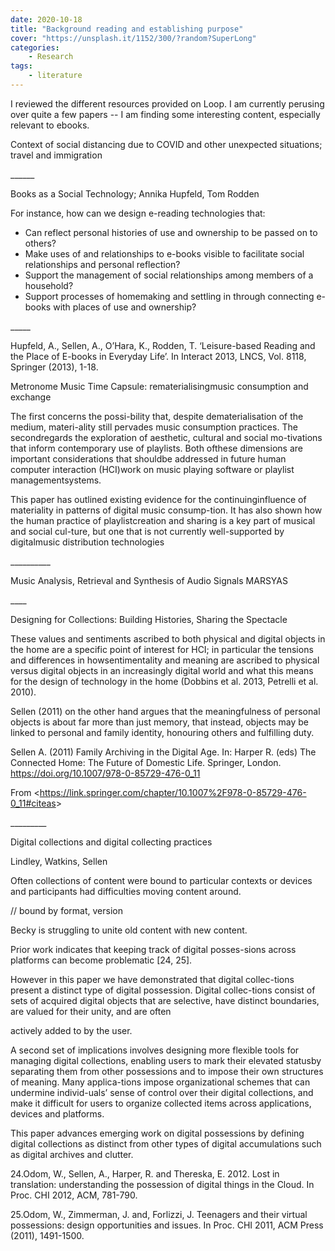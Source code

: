 ```yaml
---
date: 2020-10-18
title: "Background reading and establishing purpose"
cover: "https://unsplash.it/1152/300/?random?SuperLong"
categories: 
    - Research
tags:
    - literature
---
```


I reviewed the different resources provided on Loop.
I am currently perusing over quite a few papers -- I am finding some interesting content, especially relevant to ebooks.



<!--StartFragment-->

Context of social distancing due to COVID and other unexpected situations; travel and immigration



\_\_\_\_\_\_



Books as a Social Technology; Annika Hupfeld, Tom Rodden



For instance, how can we design e-reading technologies that:

* Can reflect personal histories of use and ownership to be passed on to others?
* Make uses of and relationships to e-books visible to facilitate social relationships and personal reflection?
* Support the management of social relationships among members of a household?
* Support processes of homemaking and settling in through connecting e-books with places of use and ownership?





\_\_\_\__





Hupfeld, A., Sellen, A., O’Hara, K., Rodden, T. ‘Leisure-based Reading and the Place of E-books in Everyday Life’. In Interact 2013, LNCS, Vol. 8118, Springer (2013), 1-18.







Metronome Music Time Capsule: rematerialisingmusic consumption and exchange



The first concerns the possi-bility that, despite dematerialisation of the medium, materi-ality still pervades music consumption practices. The secondregards the exploration of aesthetic, cultural and social mo-tivations that inform contemporary use of playlists. Both ofthese dimensions are important considerations that shouldbe addressed in future human computer interaction (HCI)work on music playing software or playlist managementsystems.



This paper has outlined existing evidence for the continuinginfluence of materiality in patterns of digital music consump-tion. It has also shown how the human practice of playlistcreation and sharing is a key part of musical and social cul-ture, but one that is not currently well-supported by digitalmusic distribution technologies

\_\_\_\_\_\_\_\_\_\_

Music Analysis, Retrieval and Synthesis of Audio Signals MARSYAS

\_\_\_\_



Designing for Collections: Building Histories, Sharing the Spectacle



These values and sentiments ascribed to both physical and digital objects in the home are a specific point of interest for HCI; in particular the tensions and differences in howsentimentality and meaning are ascribed to physical versus digital objects in an increasingly digital world and what this means for the design of technology in the home (Dobbins et al. 2013, Petrelli et al. 2010).



Sellen (2011) on the other hand argues that the meaningfulness of personal objects is about far more than just memory, that instead, objects may be linked to personal and family identity, honouring others and fulfilling duty.



Sellen A. (2011) Family Archiving in the Digital Age. In: Harper R. (eds) The Connected Home: The Future of Domestic Life. Springer, London. <https://doi.org/10.1007/978-0-85729-476-0_11>



From <<https://link.springer.com/chapter/10.1007%2F978-0-85729-476-0_11#citeas>>



\_\_\_\_\_\_\_\__



Digital collections and digital collecting practices

Lindley, Watkins, Sellen





Often collections of content were bound to particular contexts or devices and participants had difficulties moving content around.

// bound by format, version

Becky is struggling to unite old content with new content.



Prior work indicates that keeping track of digital posses-sions across platforms can become problematic \[24, 25].



However in this paper we have demonstrated that digital collec-tions present a distinct type of digital possession. Digital collec-tions consist of sets of acquired digital objects that are selective, have distinct boundaries, are valued for their unity, and are often

actively added to by the user.



A second set of implications involves designing more flexible tools for managing digital collections, enabling users to mark their elevated statusby separating them from other possessions and to impose their own structures of meaning. Many applica-tions impose organizational schemes that can undermine individ-uals’ sense of control over their digital collections, and make it difficult for users to organize collected items across applications, devices and platforms.



This paper advances emerging work on digital possessions by defining digital collections as distinct from other types of digital accumulations such as digital archives and clutter.



24.Odom, W., Sellen, A., Harper, R. and Thereska, E. 2012. Lost in translation: understanding the possession of digital things in the Cloud. In Proc. CHI 2012, ACM, 781-790.



25.Odom, W., Zimmerman, J. and, Forlizzi, J. Teenagers and their virtual possessions: design opportunities and issues. In Proc. CHI 2011, ACM Press (2011), 1491-1500.





<!--EndFragment-->